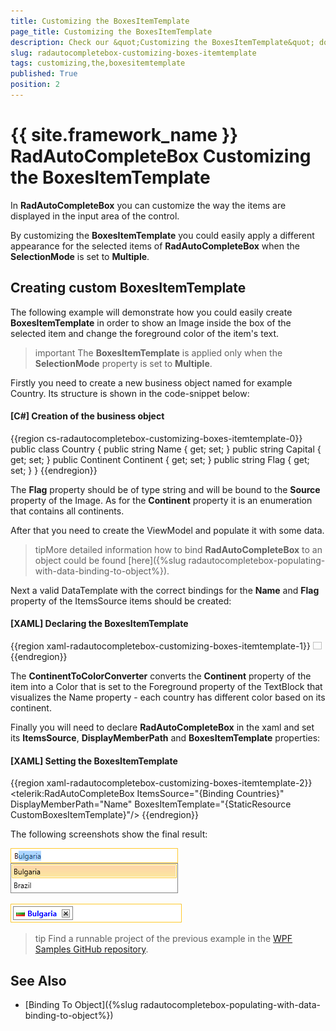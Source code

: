 ```yaml
---
title: Customizing the BoxesItemTemplate
page_title: Customizing the BoxesItemTemplate
description: Check our &quot;Customizing the BoxesItemTemplate&quot; documentation article for the RadAutoCompleteBox {{ site.framework_name }} control.
slug: radautocompletebox-customizing-boxes-itemtemplate
tags: customizing,the,boxesitemtemplate
published: True
position: 2
---
```


# {{ site.framework_name }} RadAutoCompleteBox Customizing the BoxesItemTemplate

In __RadAutoCompleteBox__ you can customize the way the items are displayed in the input area of the control.

By customizing the __BoxesItemTemplate__ you could easily apply a different appearance for the selected items of __RadAutoCompleteBox__ when the __SelectionMode__ is set to __Multiple__.

## Creating custom BoxesItemTemplate

The following example will demonstrate how you could easily create __BoxesItemTemplate__ in order to show an Image inside the box of the selected item and change the foreground color of the item's text.

>important The __BoxesItemTemplate__ is applied only when the __SelectionMode__ property is set to __Multiple__.

Firstly you need to create a new business object named for example Country. Its structure is shown in the code-snippet below:

#### __[C#] Creation of the business object__

{{region cs-radautocompletebox-customizing-boxes-itemtemplate-0}}
    public class Country
    {
        public string Name { get; set; }
        public string Capital { get; set; }
        public Continent Continent { get; set; }
        public string Flag { get; set; }
    }
{{endregion}}

The __Flag__ property should be of type string and will be bound to the __Source__ property of the Image. As for the __Continent__ property it is an enumeration that contains all continents.

After that you need to create the ViewModel and populate it with some data.

>tipMore detailed information how to bind __RadAutoCompleteBox__ to an object could be found [here]({%slug radautocompletebox-populating-with-data-binding-to-object%}).

Next a valid DataTemplate with the correct bindings for the __Name__ and __Flag__ property of the ItemsSource items should be created: 

#### __[XAML] Declaring the BoxesItemTemplate__

{{region xaml-radautocompletebox-customizing-boxes-itemtemplate-1}}
	<DataTemplate x:Key="CustomBoxesItemTemplate">
	  <StackPanel Orientation="Horizontal">
	    <Image Width="14"
	         Height="12"
	         Margin="2"
	         Source="{Binding Flag}" />
	    <TextBlock Foreground="{Binding Converter={StaticResource ContinentToColorConverter}}"
	           Margin="2"
	           FontWeight="Bold"
	           Text="{Binding Name}" />
	  </StackPanel>
	</DataTemplate>
{{endregion}}

The __ContinentToColorConverter__ converts the __Continent__ property of the item into a Color that is set to the Foreground property of the TextBlock that visualizes the Name property - each country has different color based on its continent.

Finally you will need to declare __RadAutoCompleteBox__ in the xaml and set its __ItemsSource__, __DisplayMemberPath__ and __BoxesItemTemplate__ properties:

#### __[XAML] Setting the BoxesItemTemplate__

{{region xaml-radautocompletebox-customizing-boxes-itemtemplate-2}}
	<telerik:RadAutoCompleteBox ItemsSource="{Binding Countries}"
	                            DisplayMemberPath="Name"
	                            BoxesItemTemplate="{StaticResource CustomBoxesItemTemplate}"/>
{{endregion}}

The following screenshots show the final result:

![radautocompletebox-customizing-boxes-itemtemplate-1](images/radautocompletebox-customizing-boxes-itemtemplate-1.png)

![radautocompletebox-customizing-boxes-itemtemplate-2](images/radautocompletebox-customizing-boxes-itemtemplate-2.png)

>tip Find a runnable project of the previous example in the [WPF Samples GitHub repository](https://github.com/telerik/xaml-sdk/tree/master/AutoCompleteBox/CustomBoxesItemTemplate).

## See Also

 * [Binding To Object]({%slug radautocompletebox-populating-with-data-binding-to-object%})
